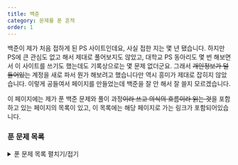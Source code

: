 ```yaml
---
title: 백준
category: 문제를 푼 흔적
order: 1
---
```


백준이 제가 처음 접하게 된 PS 사이트인데요, 사실 접한 지는 몇 년 됐습니다. 하지만 PS에 큰 관심도 없고 해서 제대로 풀어보지도 않았고, 대학교 PS 동아리도 몇 번 해보면서 이 사이트를 쓰기도 했는데도 기록상으로는 몇 문제 없더군요. 그래서 ~~개인정보가 덜 들어있는~~ 계정을 새로 파서 뭔가 해보려고 했습니다만 역시 흥미가 제대로 잡히지 않았습니다. 이렇게 공들여서 페이지를 만들었는데 백준을 잘 안 해서 잘 쓸지 모르겠습니다.

이 페이지에는 제가 푼 백준 문제와 풀이 과정~~이라 쓰고 의식의 흐름이라 읽는 것~~을 포함하고 있는 페이지의 목록이 있고, 이 목록에는 해당 페이지로 가는 링크가 포함되어있습니다.

### 푼 문제 목록

<details>
    <summary>푼 문제 목록 펼치기/접기</summary>
    <table id="problems">
        <thead>
            <tr>
                <th onclick="sortTable(0)">번호</th>
                <th onclick="sortTable(1)">이름</th>
                <th onclick="sortTable(2)">언어</th>
                <th onclick="sortTable(3)">날짜</th>
            </tr>
        </thead>
        <tbody>
            {% assign items = site.docs | where: 'category', "nojam" %}
            {% for item in items %}
                <tr>
                    <td>{{ item.num }}</td>
                    <td>{{ item.name }}</td>
                    <td>{{ item.lang }}</td>
                    <td>{{ item.date }}</td>
                </tr>
            {% endfor %}
        </tbody>
    </table>
</details>

<script>
// Code from W3school.net
function sortTable(n) {
  var table, rows, switching, i, x, y, shouldSwitch, dir, switchcount = 0;
  table = document.getElementById("problems");
  switching = true;
  dir = "asc";
  while (switching) {
    switching = false;
    rows = table.rows;
    for (i = 1; i < (rows.length - 1); i++) {
      shouldSwitch = false;
      x = rows[i].getElementsByTagName("TD")[n];
      y = rows[i + 1].getElementsByTagName("TD")[n];
      if (dir == "asc") {
        if (x.innerHTML.toLowerCase() > y.innerHTML.toLowerCase()) {
          shouldSwitch = true;
          break;
        }
      } else if (dir == "desc") {
        if (x.innerHTML.toLowerCase() < y.innerHTML.toLowerCase()) {
          shouldSwitch = true;
          break;
        }
      }
    }
    if (shouldSwitch) {
      rows[i].parentNode.insertBefore(rows[i + 1], rows[i]);
      switching = true;
      switchcount ++;
    } else {
      if (switchcount == 0 && dir == "asc") {
        dir = "desc";
        switching = true;
      }
    }
  }
}
</script>
